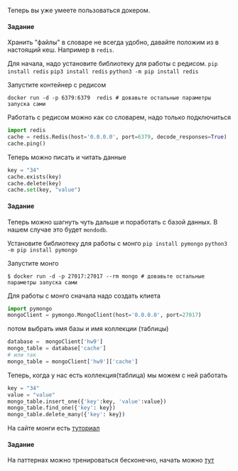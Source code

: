 Теперь вы уже умеете пользоваться докером. 

#### Задание
Хранить "файлы" в словаре не всегда удобно, давайте положим из в настоящий кеш.
Например в `redis`. 

Для начала, надо установите библиотеку для работы с редисом.
`pip install redis`
`pip3 install redis`
`python3 -m pip install redis`

Запустите контейнер с редисом
``` 
docker run -d -p 6379:6379  redis # довавьте остальные параметры запуска сами
```

Работать с редисом можно как со словарем, надо только подключиться

```python
import redis
cache = redis.Redis(host='0.0.0.0', port=6379, decode_responses=True)
cache.ping()
```

Теперь можно писать и читать данные
```python
key = "34"
cache.exists(key)
cache.delete(key)
cache.set(key, "value")
```

#### Задание
Теперь можно шагнуть чуть дальше и поработать с базой данных. 
В нашем случае это будет `mondodb`. 

Установите библиотеку для работы с монго
`pip install pymongo`
`python3 -m pip install pymongo`

Запустите монго
``` 
$ docker run -d -p 27017:27017 --rm mongo # довавьте остальные параметры запуска сами
```

Для работы с монго сначала надо создать клиета
```python
import pymongo
mongoClient = pymongo.MongoClient(host='0.0.0.0', port=27017)
```

потом выбрать имя базы и имя коллекции (таблицы)


```python
database =  mongoClient['hw9']
mongo_table = database['cache']
# или так
mongo_table = mongoClient['hw9']['cache']
```
Теперь, когда у нас есть коллекция(таблица) мы можем с ней работать
```python
key = "34"
value = "value"
mongo_table.insert_one({'key':key, 'value':value})
mongo_table.find_one({'key': key})
mongo_table.delete_many({'key': key})
```

На сайте монги есть [туториал](https://api.mongodb.com/python/current/tutorial.html)

#### Задание
На паттернах можно тренироваться бесконечно, 
 начать можно [тут](https://refactoring.guru/ru/design-patterns)
